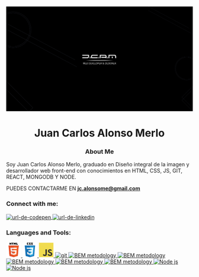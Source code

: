 ![Imagen decorativa de tu perfil](https://github.com/JuanCarlosAlo/JuanCarlosAlo/blob/main/images/Untitled-2.jpg?raw=true)

<!-- Generado con https://rahuldkjain.github.io/gh-profile-readme-generator/ -->
<h1 align="center">Juan Carlos Alonso Merlo</h1>
<h3 align="center">About Me</h3>
<p align= "left">Soy Juan Carlos Alonso Merlo, graduado en Diseño integral de la imagen y desarrollador web front-end con conocimientos en HTML, CSS, JS, GIT, REACT, MONGODB Y NODE. </p>

<!-- TODOS MIS PROYECTOS ESTÁN [MIDOMINIO.COM](MIDOMINIO.COM) -->

PUEDES CONTACTARME EN **jc.alonsome@gmail.com**

<h3 align="left">Connect with me:</h3>
<p align="left">
  <a href="https://codepen.io/JuanCarlosAlo" target="blank">
      <img align="center" src="https://raw.githubusercontent.com/rahuldkjain/github-profile-readme-generator/master/src/images/icons/Social/codepen.svg" alt="url-de-codepen" height="30" width="40" />
  </a>

  <a href="https://www.linkedin.com/in/juan-carlos-alonso-966280166/" target="blank">
      <img align="center" src="https://raw.githubusercontent.com/rahuldkjain/github-profile-readme-generator/master/src/images/icons/Social/linked-in-alt.svg" alt="url-de-linkedin" height="30" width="40" />
  </a>
</p>

<h3 align="left">Languages and Tools:</h3>
<p align="left">

 <a href="https://www.w3.org/html/" target="_blank" rel="noreferrer">
      <img src="https://raw.githubusercontent.com/devicons/devicon/master/icons/html5/html5-original-wordmark.svg" alt="html5" width="40" height="40"/> 
</a> 
<a href="https://www.w3.org/Style/CSS/" target="_blank" rel="noreferrer"> 
    <img src="https://raw.githubusercontent.com/devicons/devicon/master/icons/css3/css3-original-wordmark.svg" alt="css3" width="40" height="40"/> 
</a>

<a href="https://developer.mozilla.org/en-US/docs/Web/JavaScript" target="_blank" rel="noreferrer"> 
  <img src="https://raw.githubusercontent.com/devicons/devicon/master/icons/javascript/javascript-original.svg" alt="javascript" width="40" height="40"/> 
</a>

 <a href="https://git-scm.com/" target="_blank" rel="noreferrer"> 
    <img src="https://www.vectorlogo.zone/logos/git-scm/git-scm-icon.svg" alt="git" width="40" height="40"/> 
 </a>

  <a href="https://getbem.com/">
      <img src="https://jennyknuth.com/wp-content/uploads/2018/03/BEM-1.png" target="_blank" rel="noreferrer" width="40" height="40" alt="BEM metodology">
  </a>

  <a href="https://sass-lang.com/">
      <img src="https://upload.wikimedia.org/wikipedia/commons/thumb/9/96/Sass_Logo_Color.svg/2560px-Sass_Logo_Color.svg.png" target="_blank" rel="noreferrer" width="40" alt="BEM metodology">
  </a>
 <a href="https://www.mongodb.com/">
      <img src="https://user-images.githubusercontent.com/25181517/182884177-d48a8579-2cd0-447a-b9a6-ffc7cb02560e.png" target="_blank" rel="noreferrer" width="40" alt="BEM metodology">
  </a>

<a href="https://react.dev/">
      <img src="https://user-images.githubusercontent.com/25181517/183897015-94a058a6-b86e-4e42-a37f-bf92061753e5.png" target="_blank" rel="noreferrer" width="40" alt="BEM metodology">
  </a>

<a href="https://firebase.google.com/">
      <img src="https://user-images.githubusercontent.com/25181517/189716855-2c69ca7a-5149-4647-936d-780610911353.png" target="_blank" rel="noreferrer" width="40" alt="BEM metodology">
  </a>
<a href="https://nodejs.org/en">
      <img src="https://user-images.githubusercontent.com/25181517/183568594-85e280a7-0d7e-4d1a-9028-c8c2209e073c.png" target="_blank" rel="noreferrer" width="40" alt="Node js">
  </a>

<a href="https://www.typescriptlang.org/">
      <img src="https://user-images.githubusercontent.com/25181517/183890598-19a0ac2d-e88a-4005-a8df-1ee36782fde1.png" target="_blank" rel="noreferrer" width="40" alt="Node js">
  </a>
